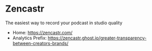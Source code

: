 # Zencastr
The easiest way to record your podcast in studio quality

* Home: https://zencastr.com/
* Analytics Prefix: https://zencastr.ghost.io/greater-transparency-between-creators-brands/
